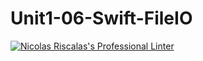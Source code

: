 # Unit1-06-Swift-FileIO
[![Nicolas Riscalas's Professional Linter](https://github.com/ICS4U-Programming-NicolasR/Unit1-06-Swift-FileIO/actions/workflows/main.yml/badge.svg)](https://github.com/ICS4U-Programming-NicolasR/Unit1-06-Swift-FileIO/actions/workflows/main.yml)
